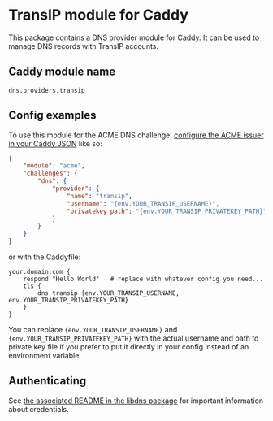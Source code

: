 # TransIP module for Caddy

This package contains a DNS provider module for [Caddy](https://github.com/caddyserver/caddy). It can be used to manage DNS records with TransIP accounts.

## Caddy module name

```
dns.providers.transip
```

## Config examples

To use this module for the ACME DNS challenge, [configure the ACME issuer in your Caddy JSON](https://caddyserver.com/docs/json/apps/tls/automation/policies/issuer/acme/) like so:

```json
{
	"module": "acme",
	"challenges": {
		"dns": {
			"provider": {
				"name": "transip",
				"username": "{env.YOUR_TRANSIP_USERNAME}",
				"privatekey_path": "{env.YOUR_TRANSIP_PRIVATEKEY_PATH}"
			}
		}
	}
}
```

or with the Caddyfile:

```
your.domain.com {
	respond "Hello World"	# replace with whatever config you need...
	tls {
		dns transip {env.YOUR_TRANSIP_USERNAME, env.YOUR_TRANSIP_PRIVATEKEY_PATH}
	}
}
```

You can replace `{env.YOUR_TRANSIP_USERNAME}` and `{env.YOUR_TRANSIP_PRIVATEKEY_PATH}` with the actual username and path to private key file if you prefer to put it directly in your config instead of an environment variable.

## Authenticating

See [the associated README in the libdns package](https://github.com/libdns/transip) for important information about credentials.
